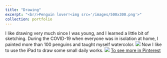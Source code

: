 ```yaml
---
title: "Drawing"
excerpt: "<br/>Penguin lover!<img src='/images/500x300.png'>"
collection: portfolio
---
```

I like drawing very much since I was young, and I learned a little bit of sketching. During the COVID-19 when everyone was in isolation at home, I painted more than 100 penguins and taught myself watercolor.
<img src='/images/500x300.png'>
Now I like to use the iPad to draw some small daily works.
<img src='/images/500x300.png'>
[To see more in Pinterest](https://pin.it/5qoaZmh)



